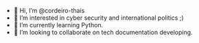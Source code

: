 - 👋 Hi, I’m @cordeiro-thais
- 👀 I’m interested in cyber security and international politics ;)
- 🌱 I’m currently learning Python.
- 💞️ I’m looking to collaborate on tech documentation developing.
<!---
cordeiro-thais/cordeiro-thais is a ✨ special ✨ repository because its `README.md` (this file) appears on your GitHub profile.
You can click the Preview link to take a look at your changes.
--->

